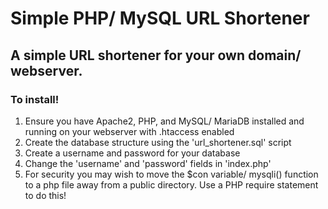 # Simple PHP/ MySQL URL Shortener
## A simple URL shortener for your own domain/ webserver.
### To install!
1. Ensure you have Apache2, PHP, and MySQL/ MariaDB installed and running on your webserver with .htaccess enabled
2. Create the database structure using the 'url_shortener.sql' script
3. Create a username and password for your database
4. Change the 'username' and 'password' fields in 'index.php'
5. For security you may wish to move the $con variable/ mysqli() function to a php file away from a public directory. Use a PHP require statement to do this!
